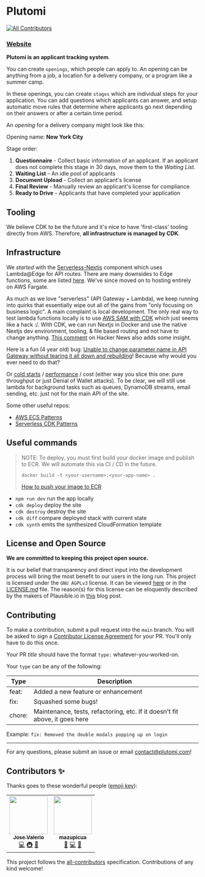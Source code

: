 # Plutomi

<!-- ALL-CONTRIBUTORS-BADGE:START - Do not remove or modify this section -->

[![All Contributors](https://img.shields.io/badge/all_contributors-2-orange.svg?style=flat-square)](#contributors-)

<!-- ALL-CONTRIBUTORS-BADGE:END -->

### [Website](https://plutomi.com)

**Plutomi is an applicant tracking system**.

You can create `openings`, which people can apply to. An opening can be anything from a job, a location for a delivery company, or a program like a summer camp.

In these openings, you can create `stages` which are individual steps for your application. You can add questions which applicants can answer, and setup automatic move rules that determine where applicants go next depending on their answers or after a certain time period.

An _opening_ for a delivery company might look like this:

Opening name: **New York City**

Stage order:

1. **Questionnaire** - Collect basic information of an applicant. If an applicant does not complete this stage in 30 days, move them to the _Waiting List_.
2. **Waiting List** - An idle pool of applicants
3. **Document Upload** - Collect an applicant's license
4. **Final Review** - Manually review an applicant's license for compliance
5. **Ready to Drive** - Applicants that have completed your application

## Tooling

We believe CDK to be the future and it's nice to have 'first-class' tooling directly from AWS. Therefore,
**all infrastructure is managed by CDK**.

## Infrastructure

We _started_ with the [Serverless-Nextjs](https://github.com/serverless-nextjs/serverless-next.js) component which uses Lambda@Edge for API routes. There are many downsides to Edge functions, some are listed [here](https://github.com/plutomi/plutomi/issues/172). We've since moved on to hosting entirely on AWS Fargate.

As much as we love "serverless" (API Gateway + Lambda), we keep running into quirks that essentially wipe out all of the gains from "only focusing on business logic". A main complaint is local development. The only real way to test lambda functions locally is to use [AWS SAM with CDK](https://aws.amazon.com/blogs/compute/better-together-aws-sam-and-aws-cdk/) which just seems like a hack :/.
With CDK, we can run Nextjs in Docker and use the native Nextjs dev environment, tooling, & file based routing and not have to change anything. [This comment](https://news.ycombinator.com/item?id=28841292) on Hacker News also adds some insight.

Here is a fun (4 year old) bug: [Unable to change parameter name in API Gateway without tearing it all down and rebuilding](https://github.com/serverless/serverless/issues/3785)! Because why would you ever need to do that?

Or [cold starts](https://filia-aleks.medium.com/aws-lambda-battle-2021-performance-comparison-for-all-languages-c1b441005fd1) / [performance](https://www.trek10.com/blog/fargate-vs-lambda) / cost (either way you slice this one: pure throughput or just Denial of Wallet attacks). To be clear, we will still use lambda for background tasks such as queues, DynamoDB streams, email sending, etc. just not for the main API of the site.

Some other useful repos:

- [AWS ECS Patterns](https://github.com/aws/aws-cdk/tree/master/packages/%40aws-cdk/aws-ecs-patterns)
- [Serverless CDK Patterns](https://github.com/cdk-patterns/serverless)

## Useful commands

> NOTE: To deploy, you must first build your docker image and publish to ECR. We will automate this via CI / CD in the future.
>
> `docker build -t <your-username>:<your-app-name> .`
>
> [How to push your image to ECR](https://docs.aws.amazon.com/AmazonECR/latest/userguide/docker-push-ecr-image.html)

- `npm run dev` run the app locally
- `cdk deploy` deploy the site
- `cdk destroy` destroy the site
- `cdk diff` compare deployed stack with current state
- `cdk synth` emits the synthesized CloudFormation template

## License and Open Source

**We are committed to keeping this project open source.**

It is our belief that transparency and direct input into the development process will bring the most benefit to our users in the long run. This project is licensed under the `GNU AGPLv3` license. It can be viewed [here](https://choosealicense.com/licenses/agpl-3.0/) or in the [LICENSE.md](LICENSE.md) file. The reason(s) for this license can be eloquently described by the makers of Plausible.io in [this](https://plausible.io/blog/open-source-licenses) blog post.

## Contributing

To make a contribution, submit a pull request into the `main` branch. You will be asked to sign a [Contributor License Agreement](https://en.wikipedia.org/wiki/Contributor_License_Agreement) for your PR. You'll only have to do this once.

Your PR _title_ should have the format `type:` whatever-you-worked-on.

Your `type` can be any of the following:

| Type   | Description                                                                 |
| ------ | --------------------------------------------------------------------------- |
| feat:  | Added a new feature or enhancement                                          |
| fix:   | Squashed some bugs!                                                         |
| chore: | Maintenance, tests, refactoring, etc. If it doesn't fit above, it goes here |

Example: `fix: Removed the double modals popping up on login`

---

For any questions, please submit an issue or email contact@plutomi.com!

## Contributors ✨

Thanks goes to these wonderful people ([emoji key](https://allcontributors.org/docs/en/emoji-key)):

<!-- ALL-CONTRIBUTORS-LIST:START - Do not remove or modify this section -->
<!-- prettier-ignore-start -->
<!-- markdownlint-disable -->
<table>
  <tr>
      <td align="center"><a href="https://github.com/joswayski"><img src="https://avatars.githubusercontent.com/u/22891173?v=4?s=100" width="100px;" alt=""/><br /><sub><b>Jose Valerio</b></sub></a><br /><a href="https://github.com/plutomi/plutomi/commits?author=joswayski" title="Code">💻</a> <a href="#infra-joswayski" title="Infrastructure (Hosting, Build-Tools, etc)">🚇</a> <a href="#maintenance-joswayski" title="Maintenance">🚧</a></td>
    <td align="center"><a href="https://github.com/mazupicua"><img src="https://avatars.githubusercontent.com/u/37680756?v=4?s=100" width="100px;" alt=""/><br /><sub><b>mazupicua</b></sub></a><br /><a href="#projectManagement-mazupicua" title="Project Management">📆</a> <a href="https://github.com/plutomi/plutomi/commits?author=mazupicua" title="Code">💻</a> <a href="#maintenance-mazupicua" title="Maintenance">🚧</a></td>

  </tr>
</table>

<!-- markdownlint-restore -->
<!-- prettier-ignore-end -->

<!-- ALL-CONTRIBUTORS-LIST:END -->

This project follows the [all-contributors](https://github.com/all-contributors/all-contributors) specification. Contributions of any kind welcome!
